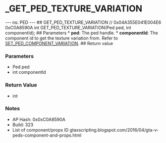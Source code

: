 # _GET_PED_TEXTURE_VARIATION

--- ns: PED --- ## GET_PED_TEXTURE_VARIATION  // 0x04A355E041E004E6 0xC0A8590A int GET_PED_TEXTURE_VARIATION(Ped ped, int componentId);  ## Parameters * **ped**: The ped handle. * **componentId**: The component id to get the texture variation from. Refer to [SET_PED_COMPONENT_VARIATION](#_0x262B14F48D29DE80).  ## Return value

### Parameters
* Ped ped
* int componentId

### Return Value
* int

### Notes
* AP Hash: 0x0xC0A8590A
* Build: 323
* List of component/props ID
gtaxscripting.blogspot.com/2016/04/gta-v-peds-component-and-props.html

